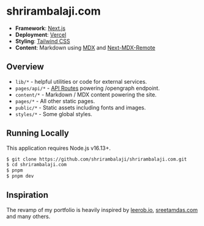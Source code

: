 # shrirambalaji.com

- **Framework**: [Next.js](https://nextjs.org/)
- **Deployment**: [Vercel](https://vercel.com)
- **Styling**: [Tailwind CSS](https://tailwindcss.com/)
- **Content**: Markdown using [MDX](https://mdxjs.com/) and [Next-MDX-Remote](https://github.com/hashicorp/next-mdx-remote)

## Overview

- `lib/*` - helpful utilities or code for external services.
- `pages/api/*` - [API Routes](https://nextjs.org/docs/api-routes/introduction) powering /opengraph endpoint.
- `content/*` - Markdown / MDX content powering the site.
- `pages/*` - All other static pages.
- `public/*` - Static assets including fonts and images.
- `styles/*` - Some global styles.

## Running Locally

This application requires Node.js v16.13+.

```bash
$ git clone https://github.com/shrirambalaji/shrirambalaji.com.git
$ cd shrirambalaji.com
$ pnpm
$ pnpm dev
```

## Inspiration

The revamp of my portfolio is heavily inspired by [leerob.io](https://leerob.io), [sreetamdas.com](https://sreetamdas.com) and many others.
